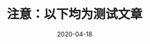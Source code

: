 ---
title: 注意：以下均为测试文章
slug: test
tags: ["Ubuntu", "Linux内核", "系统调用"]
categories: ["Linux"]
date: 2020-04-18
---